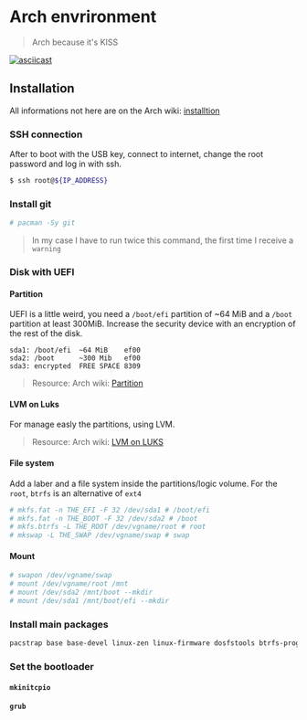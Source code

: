 # Arch envrironment

> Arch because it's KISS

[![asciicast](https://asciinema.org/a/510943.svg)](https://asciinema.org/a/510943?t=5)

## Installation

All informations not here are on the Arch wiki: [installtion](https://wiki.archlinux.org/title/Installation_guide)

### SSH connection

After to boot with the USB key, connect to internet, change the root password and log in with ssh.

```sh
$ ssh root@${IP_ADDRESS}
```

### Install git

```sh
# pacman -Sy git
```

> In my case I have to run twice this command, the first time I receive a `warning`

### Disk with UEFI

#### Partition

UEFI is a little weird, you need a `/boot/efi` partition of ~64 MiB and a `/boot` partition at least 300MiB.
Increase the security device with an encryption of the rest of the disk.

```lsblk
sda1: /boot/efi  ~64 MiB    ef00
sda2: /boot      ~300 Mib   ef00
sda3: encrypted  FREE SPACE 8309
```

> Resource: Arch wiki: [Partition](https://wiki.archlinux.org/title/Partitioning)

#### LVM on Luks

For manage easly the partitions, using LVM.

> Resource: Arch wiki: [LVM on LUKS](https://wiki.archlinux.org/title/Dm-crypt/Encrypting_an_entire_system#LVM_on_LUKS)

#### File system

Add a laber and a file system inside the partitions/logic volume. For the `root`, `btrfs` is an alternative of `ext4`

```sh
# mkfs.fat -n THE_EFI -F 32 /dev/sda1 # /boot/efi
# mkfs.fat -n THE_BOOT -F 32 /dev/sda2 # /boot
# mkfs.btrfs -L THE_ROOT /dev/vgname/root # root
# mkswap -L THE_SWAP /dev/vgname/swap # swap
```

#### Mount

```sh
# swapon /dev/vgname/swap
# mount /dev/vgname/root /mnt
# mount /dev/sda2 /mnt/boot --mkdir
# mount /dev/sda1 /mnt/boot/efi --mkdir
```

### Install main packages

```sh
pacstrap base base-devel linux-zen linux-firmware dosfstools btrfs-progs e2fsprogs lvm2 cryptsetup grub networkmanager git vim bat zsh tmux tree neofetch man-db man-pages 
```

### Set the bootloader

#### `mkinitcpio`

#### `grub`

